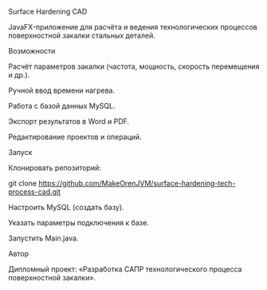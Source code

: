 Surface Hardening CAD

JavaFX-приложение для расчёта и ведения технологических процессов поверхностной закалки стальных деталей.

Возможности

Расчёт параметров закалки (частота, мощность, скорость перемещения и др.).

Ручной ввод времени нагрева.

Работа с базой данных MySQL.

Экспорт результатов в Word и PDF.

Редактирование проектов и операций.

Запуск

Клонировать репозиторий:

git clone https://github.com/MakeOrenJVM/surface-hardening-tech-process-cad.git


Настроить MySQL (создать базу).

Указать параметры подключения к базе.

Запустить Main.java.

Автор

Дипломный проект: «Разработка САПР технологического процесса поверхностной закалки».
